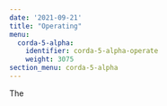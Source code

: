 ```yaml
---
date: '2021-09-21'
title: "Operating"
menu:
  corda-5-alpha:
    identifier: corda-5-alpha-operate
    weight: 3075
section_menu: corda-5-alpha
---
```

The
